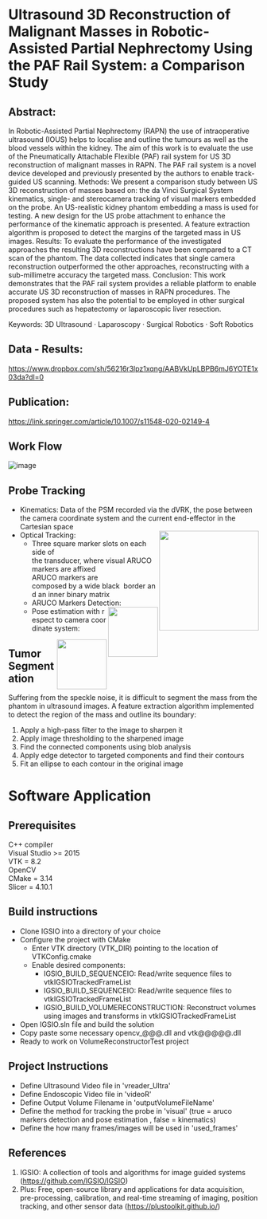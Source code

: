 # Ultrasound 3D Reconstruction of Malignant Masses in Robotic-Assisted Partial Nephrectomy Using the PAF Rail System: a Comparison Study
## Abstract: 
In Robotic-Assisted Partial Nephrectomy (RAPN) the use
of intraoperative ultrasound (IOUS) helps to localise and outline the tumours as
well as the blood vessels within the kidney. The aim of this work is to evaluate
the use of the Pneumatically Attachable Flexible (PAF) rail system for US 3D
reconstruction of malignant masses in RAPN. The PAF rail system is a novel device developed and previously presented by the authors to enable track-guided US
scanning. Methods: We present a comparison study between US 3D reconstruction
of masses based on: the da Vinci Surgical System kinematics, single- and stereocamera tracking of visual markers embedded on the probe. An US-realistic kidney
phantom embedding a mass is used for testing. A new design for the US probe
attachment to enhance the performance of the kinematic approach is presented.
A feature extraction algorithm is proposed to detect the margins of the targeted
mass in US images. Results: To evaluate the performance of the investigated approaches the resulting 3D reconstructions have been compared to a CT scan of
the phantom. The data collected indicates that single camera reconstruction outperformed the other approaches, reconstructing with a sub-millimetre accuracy
the targeted mass. Conclusion: This work demonstrates that the PAF rail system
provides a reliable platform to enable accurate US 3D reconstruction of masses in
RAPN procedures. The proposed system has also the potential to be employed in
other surgical procedures such as hepatectomy or laparoscopic liver resection.

Keywords: 3D Ultrasound · Laparoscopy · Surgical Robotics · Soft Robotics

## Data - Results:
https://www.dropbox.com/sh/56216r3lpz1xqng/AABVkUpLBPB6mJ6YOTE1x03da?dl=0

## Publication:
https://link.springer.com/article/10.1007/s11548-020-02149-4

## Work Flow

![image](https://user-images.githubusercontent.com/43147324/86966915-8c26b180-c172-11ea-88cb-542fc5696def.png)

## Probe Tracking
* Kinematics: Data of the PSM recorded via the dVRK, the pose between the camera coordinate system and the current end-effector in the Cartesian space      
* Optical Tracking: <img align="right" width="200" src="https://user-images.githubusercontent.com/43147324/86967256-1242f800-c173-11ea-9db6-70d94109540b.png">
  * Three square marker slots on each side of  the transducer, where visual ARUCO markers are affixed \
    ARUCO markers are composed by a wide black  border and an inner binary matrix 
  * ARUCO Markers Detection: <img align="right" width="100" src="https://user-images.githubusercontent.com/43147324/86968275-98137300-c174-11ea-99d7-53d2193a968d.png">
  * Pose estimation with respect to camera coordinate system:  
<img align="right" width="100" src="https://user-images.githubusercontent.com/43147324/86968424-d6a92d80-c174-11ea-8f91-ee04a5f4a432.png">

## Tumor Segmentation 
Suffering from the speckle noise, it is difficult to segment the mass from the phantom in ultrasound images. A feature extraction algorithm implemented to detect the region of the mass and outline its boundary:
1. Apply a high-pass filter to the image to sharpen it
2. Apply image thresholding to the sharpened image
3. Find the connected components using blob analysis
4. Apply edge detector to targeted components and find their contours
5. Fit an ellipse to each contour in the original image


# Software Application

## Prerequisites
C++ compiler \
Visual Studio >= 2015 \
VTK = 8.2 \
OpenCV \
CMake = 3.14 \
Slicer = 4.10.1 

## Build instructions
* Clone IGSIO into a directory of your choice
* Configure the project with CMake
  * Enter VTK directory (VTK_DIR) pointing to the location of VTKConfig.cmake
  * Enable desired components:
    * IGSIO_BUILD_SEQUENCEIO: Read/write sequence files to vtkIGSIOTrackedFrameList
    * IGSIO_BUILD_SEQUENCEIO: Read/write sequence files to vtkIGSIOTrackedFrameList
    * IGSIO_BUILD_VOLUMERECONSTRUCTION: Reconstruct volumes using images and transforms in vtkIGSIOTrackedFrameList
* Open IGSIO.sln file and build the solution
* Copy paste some necessary opencv_@@@.dll and vtk@@@@@.dll
* Ready to work on VolumeReconstructorTest project

## Project Instructions
* Define Ultrasound Video file in 'vreader_Ultra'
* Define Endoscopic Video file in 'videoR'
* Define Output Volume Filename in 'outputVolumeFileName'
* Define the method for tracking the probe in 'visual' (true = aruco markers detection and pose estimation , false = kinematics)
* Define the how many frames/images will be used in 'used_frames'

## References 
1) IGSIO: A collection of tools and algorithms for image guided systems (https://github.com/IGSIO/IGSIO)
2) Plus: Free, open-source library and applications for data acquisition, pre-processing, calibration, and real-time streaming of imaging, position tracking, and other sensor data (https://plustoolkit.github.io/)
